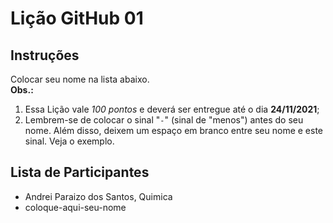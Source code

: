 # Lição GitHub 01

## Instruções

Colocar seu nome na lista abaixo. </br>
**Obs.:** 
1. Essa Lição vale *100 pontos* e deverá ser entregue até o dia **24/11/2021**;
2. Lembrem-se de colocar o sinal "`-`" (sinal de "menos") antes do seu nome.
Além disso, deixem um espaço em branco entre seu nome e este sinal.
Veja o exemplo.

## Lista de Participantes

- Andrei Paraizo dos Santos, Quimica 
- coloque-aqui-seu-nome
